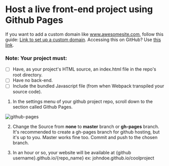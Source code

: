 # Host a live front-end project using Github Pages

If you want to add a custom domain like www.awesomesite.com, follow this guide: [Link to set up a custom domain][custom-domain]. Accessing this on GitHub? Use [this link][github-custom-domain].

[custom-domain]: custom-github-pages-domain
[github-custom-domain]: https://github.com/appacademy/sf-job-search-curriculum/blob/master/projects/js-project/gh-pages-custom-domain.md

### Note: Your project must: 

- [ ] Have, as your project's HTML source, an index.html file in the repo's root directory.
- [ ] Have no back-end.
- [ ] Include the bundled Javascript file (from when Webpack transpiled your source code).

1. In the settings menu of your github project repo, scroll down to the section called Github Pages.

![github-pages](https://assets.aaonline.io/fullstack/job-search/projects/js-project/gh-pages-images/github-pages.png)

2. Change the Source from **none** to **master** branch or **gh-pages** branch. It's recommended to create a gh-pages branch for github hosting, but it's up to you. Master works fine too. Commit and push to the chosen branch.

3. In an hour or so, your website will be available at {github username}.github.io/{repo_name} ex: johndoe.github.io/coolproject
